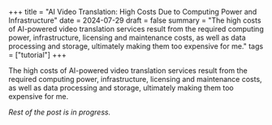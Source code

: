 +++
title = "AI Video Translation: High Costs Due to Computing Power and Infrastructure"
date = 2024-07-29
draft = false
summary = "The high costs of AI-powered video translation services result from the required computing power, infrastructure, licensing and maintenance costs, as well as data processing and storage, ultimately making them too expensive for me."
tags = ["tutorial"]
+++


The high costs of AI-powered video translation services result from the required computing power, infrastructure, licensing and maintenance costs, as well as data processing and storage, ultimately making them too expensive for me.

*Rest of the post is in progress.*